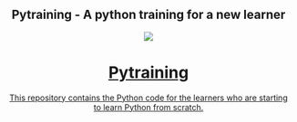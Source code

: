 <div align="center">
  <h2> Pytraining - A python training for a new learner </h2>
  <a href="https://github.com/yesdeepakmittal"target="_blank"><img src="https://img.shields.io/github/followers/yesdeepakmittal?label=follow%20me&style=social"</a>



# Pytraining
This repository contains the Python code for the learners who are starting to learn Python from scratch. 
